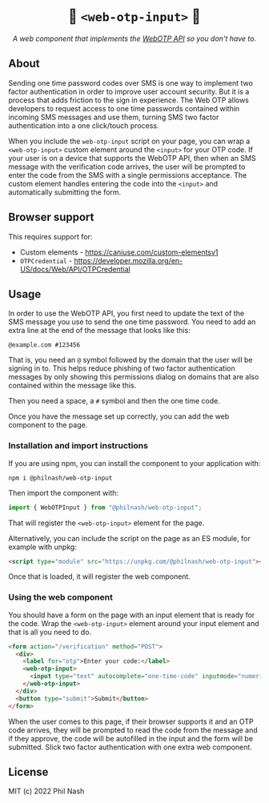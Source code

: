 <div style="text-align:center" align="center">
  <h1>📲 <code>&lt;web-otp-input&gt;</code> 💬</h1>

  <p><em>A web component that implements the <a href="https://developer.mozilla.org/en-US/docs/Web/API/WebOTP_API">WebOTP API</a> so you don't have to.</em></p>
</div>

## About

Sending one time password codes over SMS is one way to implement two factor authentication in order to improve user account security. But it is a process that adds friction to the sign in experience. The Web OTP allows developers to request access to one time passwords contained within incoming SMS messages and use them, turning SMS two factor authentication into a one click/touch process.

When you include the `web-otp-input` script on your page, you can wrap a `<web-otp-input>` custom element around the `<input>` for your OTP code. If your user is on a device that supports the WebOTP API, then when an SMS message with the verification code arrives, the user will be prompted to enter the code from the SMS with a single permissions acceptance. The custom element handles entering the code into the `<input>` and automatically submitting the form.

## Browser support

This requires support for:

* Custom elements - https://caniuse.com/custom-elementsv1
* `OTPCredential` - https://developer.mozilla.org/en-US/docs/Web/API/OTPCredential

## Usage

In order to use the WebOTP API, you first need to update the text of the SMS message you use to send the one time password. You need to add an extra line at the end of the message that looks like this:

```
@example.com #123456
```

That is, you need an `@` symbol followed by the domain that the user will be signing in to. This helps reduce phishing of two factor authentication messages by only showing this permissions dialog on domains that are also contained within the message like this.

Then you need a space, a `#` symbol and then the one time code.

Once you have the message set up correctly, you can add the web component to the page.

### Installation and import instructions

If you are using npm, you can install the component to your application with:

```
npm i @philnash/web-otp-input
```

Then import the component with:

```js
import { WebOTPInput } from "@philnash/web-otp-input";
```

That will register the `<web-otp-input>` element for the page.

Alternatively, you can include the script on the page as an ES module, for example with unpkg:

```html
<script type="module" src="https://unpkg.com/@philnash/web-otp-input"></script>
```

Once that is loaded, it will register the web component.

### Using the web component

You should have a form on the page with an input element that is ready for the code. Wrap the `<web-otp-input>` element around your input element and that is all you need to do.

```html
<form action="/verification" method="POST">
  <div>
    <label for="otp">Enter your code:</label>
    <web-otp-input>
      <input type="text" autocomplete="one-time-code" inputmode="numeric" id="otp" name="otp" />
    </web-otp-input>
  </div>
  <button type="submit">Submit</button>
</form>
```

When the user comes to this page, if their browser supports it and an OTP code arrives, they will be prompted to read the code from the message and if they approve, the code will be autofilled in the input and the form will be submitted. Slick two factor authentication with one extra web component.

## License

MIT (c) 2022 Phil Nash